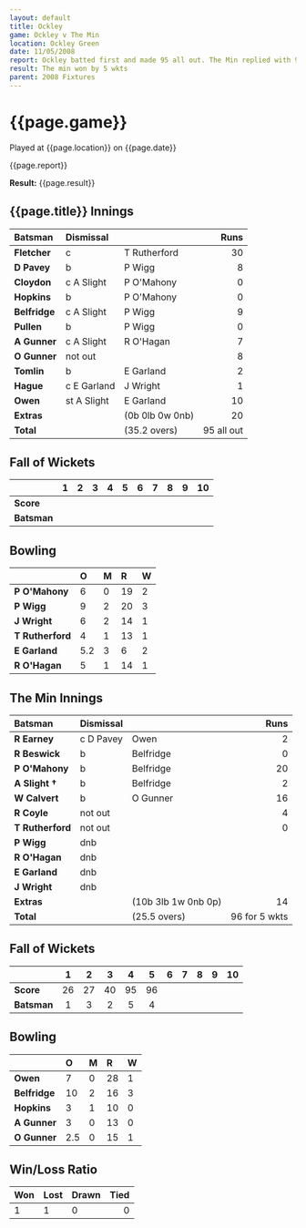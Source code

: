 ```yaml
---
layout: default
title: Ockley
game: Ockley v The Min
location: Ockley Green
date: 11/05/2008
report: Ockley batted first and made 95 all out. The Min replied with 96 for 5 wkts
result: The min won by 5 wkts
parent: 2008 Fixtures
---
```


# {{page.game}}

Played at {{page.location}} on {{page.date}}

{{page.report}}

**Result:** {{page.result}}

## {{page.title}} Innings

| Batsman | Dismissal |  | Runs |
|:---|:---|---|---:|
| **Fletcher** | c | T Rutherford | 30 |
| **D Pavey** | b | P Wigg | 8 |
| **Cloydon** | c A Slight | P O'Mahony | 0 |
| **Hopkins** | b | P O'Mahony | 0 |
| **Belfridge** | c A Slight | P Wigg | 9 |
| **Pullen** | b | P Wigg | 0 |
| **A Gunner** | c A Slight | R O'Hagan | 7 |
| **O Gunner** | not out |  | 8 |
| **Tomlin** | b | E Garland | 2 |
| **Hague** | c E Garland | J Wright | 1 |
| **Owen** | st A Slight | E Garland | 10 |
| **Extras** | | (0b 0lb 0w 0nb) | 20 |
| **Total** | | (35.2 overs) | 95 all out |

## Fall of Wickets

| | 1 | 2 | 3 | 4 | 5 | 6 | 7 | 8 | 9 | 10 |
|---|:---:|:---:|:---:|:---:|:---:|:---:|:---:|:---:|:---:|:---:|
| **Score** |  |  |  |  |  |  |  |  |  |  |
| **Batsman** |  |  |  |  |  |  |  |  |  |  |

## Bowling

| | O | M | R | W |
|---|:---|:---|:---|:---|
| **P O'Mahony** | 6 | 0 | 19 | 2 |
| **P Wigg** | 9 | 2 | 20 | 3 |
| **J Wright** | 6 | 2 | 14 | 1 |
| **T Rutherford** | 4 | 1 | 13 | 1 |
| **E Garland** | 5.2 | 3 | 6 | 2 |
| **R O'Hagan** | 5 | 1 | 14 | 1 |

## The Min Innings

| Batsman | Dismissal |  | Runs |
|:---|:---|---|---:|
| **R Earney** | c D Pavey | Owen | 2 |
| **R Beswick** | b | Belfridge | 0 |
| **P O'Mahony** | b | Belfridge | 20 |
| **A Slight &#8224;** | b | Belfridge | 2 |
| **W Calvert** | b | O Gunner | 16 |
| **R Coyle** | not out |  | 4 |
| **T Rutherford** | not out |  | 0 |
| **P Wigg** | dnb |  |  |
| **R O'Hagan** | dnb |  |  |
| **E Garland** | dnb |  |  |
| **J Wright** | dnb |  |  |
| **Extras** | | (10b 3lb 1w 0nb 0p) | 14 |
| **Total** | | (25.5 overs) | 96 for 5 wkts |

## Fall of Wickets

| | 1 | 2 | 3 | 4 | 5 | 6 | 7 | 8 | 9 | 10 |
|---|:---:|:---:|:---:|:---:|:---:|:---:|:---:|:---:|:---:|:---:|
| **Score** | 26 | 27 | 40 | 95 | 96 |  |  |  |  |  |
| **Batsman** | 1 | 3 | 2 | 5 | 4 |  |  |  |  |  |

## Bowling

| | O | M | R | W |
|---|:---|:---|:---|:---|
| **Owen** | 7 | 0 | 28 | 1 |
| **Belfridge** | 10 | 2 | 16 | 3 |
| **Hopkins** | 3 | 1 | 10 | 0 |
| **A Gunner** | 3 | 0 | 13 | 0 |
| **O Gunner** | 2.5 | 0 | 15 | 1 |

## Win/Loss Ratio

| Won | Lost | Drawn | Tied |
|:---|:---|:---|---:|
| 1 | 1 | 0 | 0 |